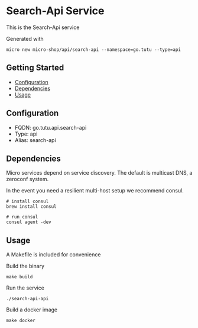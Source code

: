 # Search-Api Service

This is the Search-Api service

Generated with

```
micro new micro-shop/api/search-api --namespace=go.tutu --type=api
```

## Getting Started

- [Configuration](#configuration)
- [Dependencies](#dependencies)
- [Usage](#usage)

## Configuration

- FQDN: go.tutu.api.search-api
- Type: api
- Alias: search-api

## Dependencies

Micro services depend on service discovery. The default is multicast DNS, a zeroconf system.

In the event you need a resilient multi-host setup we recommend consul.

```
# install consul
brew install consul

# run consul
consul agent -dev
```

## Usage

A Makefile is included for convenience

Build the binary

```
make build
```

Run the service
```
./search-api-api
```

Build a docker image
```
make docker
```